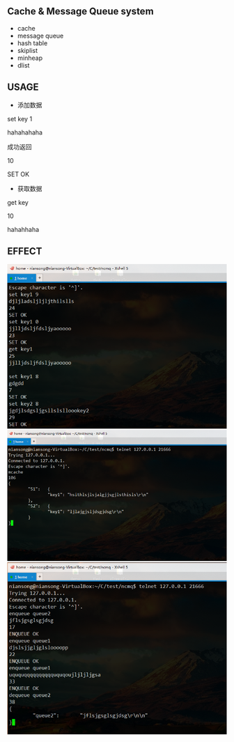 ## Cache & Message Queue system

* cache
* message queue
* hash table
* skiplist
* minheap
* dlist

## USAGE
* 添加数据  

set key 1   

hahahahaha   

成功返回   

10   

SET OK   
   
   


* 获取数据   

get key  

10  

hahahhaha   

## EFFECT
![img1](https://github.com/HughNian/ncmq/blob/master/img1.png?raw=true)  
![img2](https://github.com/HughNian/ncmq/blob/master/img2.png?raw=true)   
![img3](https://github.com/HughNian/ncmq/blob/master/img3.png?raw=true)   

